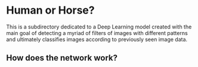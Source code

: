 # Human or Horse?
This is a subdirectory dedicated to a Deep Learning model created with the main goal of detecting a myriad of filters of images with different patterns and ultimately classifies images according to previously seen image data.

## How does the network work?
